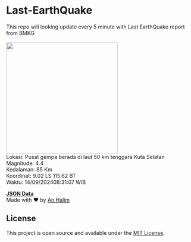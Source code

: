 # Last-EarthQuake
This repo will looking update every 5 minute with Last EarthQuake report from BMKG
<br>
<br>
<img src="https://static.bmkg.go.id/20240914083107.mmi.jpg" width="300"/>
<br>
Lokasi: Pusat gempa berada di laut 50 km tenggara Kuta Selatan <br>
Magnitude: 4.4 <br>
Kedalaman: 85 Km <br>
Koordinat: 9.02 LS 115.62 BT <br>
Waktu: 14/09/202408:31:07 WIB <br>

<a href="./data/data.json">**JSON Data**</a>
<br>
Made with ❤️ by <a href="https://github.com/an-halim">An Halim</a>
## License

This project is open source and available under the [MIT License](LICENSE).
